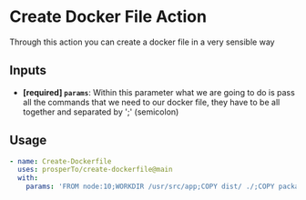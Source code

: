 # Create Docker File Action

Through this action you can create a docker file in a very sensible way

## Inputs

* **[required] `params`**: Within this parameter what we are going to do is pass all the commands that we need to our docker file, they have to be all together and separated by ';' (semicolon)

## Usage

``` yaml
- name: Create-Dockerfile
  uses: prosperTo/create-dockerfile@main
  with:
    params: 'FROM node:10;WORKDIR /usr/src/app;COPY dist/ ./;COPY package.json .;RUN npm install;EXPOSE 5000;CMD ["node", "index", "--port=5000", "--env=XXXX", "--op=XXXX"]'
```
